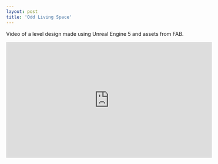 ```yaml
---
layout: post
title: 'Odd Living Space'
---
```


Video of a level design made using Unreal Engine 5 and assets from FAB.

<iframe width="560" height="315" src="https://www.youtube.com/embed/iKZlGbB5BTM?si=jea1h5GTrDcK8V9S" title="YouTube video player" frameborder="0" allow="accelerometer; autoplay; clipboard-write; encrypted-media; gyroscope; picture-in-picture; web-share" referrerpolicy="strict-origin-when-cross-origin" allowfullscreen></iframe>
